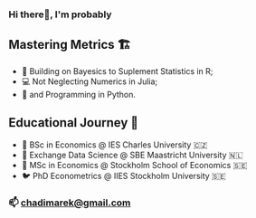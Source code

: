 ### Hi there👋, I'm probably 

## Mastering Metrics 🏗️
- 🎲 Building on Bayesics to Suplement Statistics in R;
- 💻 Not Neglecting Numerics in Julia;
- 🤖 and Programming in Python. 

## Educational Journey 🏫
- 🐣 BSc in Economics @ IES Charles University 🇨🇿
- 🐥 Exchange Data Science @ SBE Maastricht University 🇳🇱
- 🐔 MSc in Economics @ Stockholm School of Economics 🇸🇪 
- 🐦 PhD Econometrics @ IIES Stockholm University 🇸🇪 

### 📫 chadimarek@gmail.com

